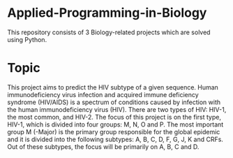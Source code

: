 # Applied-Programming-in-Biology
This repository consists of 3 Biology-related projects which are solved using Python.

# Topic
This project aims to predict the HIV subtype of a given sequence. Human immunodeficiency virus infection and acquired immune deficiency syndrome (HIV/AIDS) is a spectrum of conditions caused by infection with the human immunodeficiency virus (HIV). There are two types of HIV: HIV-1, the most common, and HIV-2. The focus of this project is on the first type, HIV-1, which is divided into four groups: M, N, O and P. The most important group M (-Major) is the primary group responsible for the global epidemic and it is divided into the following subtypes: A, B, C, D, F, G, J, K and CRFs. Out of these subtypes, the focus will be primarily on A, B, C and D.
